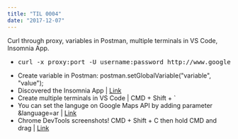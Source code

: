 ```yaml
---
title: "TIL 0004"
date: "2017-12-07"
---
```

Curl through proxy, variables in Postman, multiple terminals in VS Code, Insomnia App.

* <pre>curl -x proxy:port -U username:password http://www.google.com</pre>
* Create variable in Postman: postman.setGlobalVariable("variable", "value");
* Discovered the Insomnia App | [Link](https://insomnia.rest/)
* Create multiple terminals in VS Code | CMD + Shift + `
* You can set the languge on Google Maps API by adding parameter &language=ar | [Link](https://developers.google.com/maps/documentation/javascript/localization)
* Chrome DevTools screenshots! CMD + Shift + C then hold CMD and drag | [Link](https://developers.google.com/web/updates/2017/08/devtools-release-notes#screenshots)